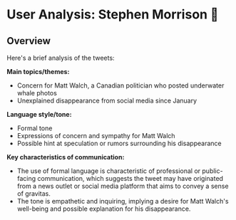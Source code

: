 # User Analysis: Stephen Morrison 👾

## Overview

Here's a brief analysis of the tweets:

**Main topics/themes:**
- Concern for Matt Walch, a Canadian politician who posted underwater whale photos
- Unexplained disappearance from social media since January

**Language style/tone:**
- Formal tone
- Expressions of concern and sympathy for Matt Walch
- Possible hint at speculation or rumors surrounding his disappearance

**Key characteristics of communication:**

* The use of formal language is characteristic of professional or public-facing communication, which suggests the tweet may have originated from a news outlet or social media platform that aims to convey a sense of gravitas.
* The tone is empathetic and inquiring, implying a desire for Matt Walch's well-being and possible explanation for his disappearance.